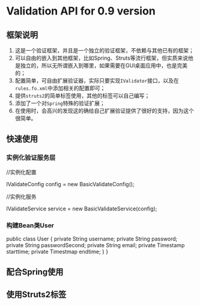 # Validation API for 0.9 version

## 框架说明
1. 这是一个验证框架，并且是一个独立的验证框架，不依赖与其他已有的框架； 
2. 可以自由的嵌入到其他框架，比如Spring、Struts等流行框架，但实质来说他是独立的，所以无所谓嵌入到哪里，如果需要在GUI桌面应用中，也是完美的；
3. 配置简单，可自由扩展验证器，实际只要实现`IValidator`接口，以及在`rules.fo.xml`中添加相关的配置即可；
4. 提供`struts2`的简单标签使用，其他的标签可以自己编写；
5. 添加了一个对`Spring`特殊的验证扩展；
6. 在使用时，会高兴的发现这的确给自己扩展验证提供了很好的支持，因为这个很简单。

## 快速使用
### 实例化验证服务层
//实例化配置

IValidateConfig config = new BasicValidateConfig();

//实例化服务

IValidateService service = new BasicValidateService(config);

### 构建Bean类User
public class User {
	private String username;
	private String password;
	private String passwordSecond;
	private String email;
	private Timestamp starttime;
	private Timestmap endtime;
}
}

## 配合Spring使用

## 使用Struts2标签

